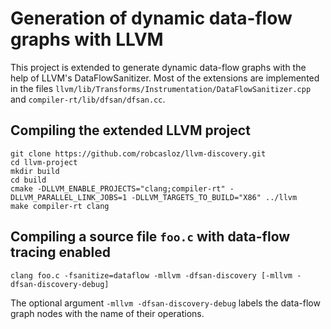 # Generation of dynamic data-flow graphs with LLVM

This project is extended to generate dynamic data-flow graphs with the help of
LLVM's DataFlowSanitizer. Most of the extensions are implemented in the files
`llvm/lib/Transforms/Instrumentation/DataFlowSanitizer.cpp` and
`compiler-rt/lib/dfsan/dfsan.cc`.

## Compiling the extended LLVM project

```
git clone https://github.com/robcasloz/llvm-discovery.git
cd llvm-project
mkdir build
cd build
cmake -DLLVM_ENABLE_PROJECTS="clang;compiler-rt" -DLLVM_PARALLEL_LINK_JOBS=1 -DLLVM_TARGETS_TO_BUILD="X86" ../llvm
make compiler-rt clang
```

## Compiling a source file `foo.c` with data-flow tracing enabled

```
clang foo.c -fsanitize=dataflow -mllvm -dfsan-discovery [-mllvm -dfsan-discovery-debug]
```

The optional argument `-mllvm -dfsan-discovery-debug` labels the data-flow graph
nodes with the name of their operations.
